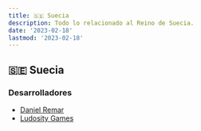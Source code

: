 ```yaml
---
title: 🇸🇪 Suecia
description: Todo lo relacionado al Reino de Suecia.
date: '2023-02-18'
lastmod: '2023-02-18'
---
```

## 🇸🇪 Suecia
### Desarrolladores
- [Daniel Remar](https://remar.se/daniel/)
- [Ludosity Games](https://ludosity.com/)

